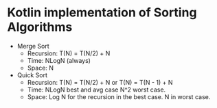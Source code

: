 # Kotlin implementation of Sorting Algorithms

- Merge Sort
    - Recursion: T(N) = T(N/2) + N
    - Time: NLogN (always)
    - Space: N
- Quick Sort
    - Recursion: T(N) = T(N/2) + N or T(N) = T(N - 1) + N
    - Time: NLogN best and avg case N^2 worst case.
    - Space: Log N for the recursion in the best case. N in worst case.



